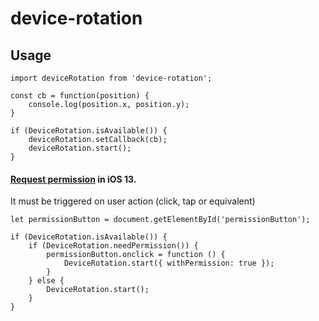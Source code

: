 # device-rotation

## Usage
```
import deviceRotation from 'device-rotation';

const cb = function(position) {
    console.log(position.x, position.y);
}

if (DeviceRotation.isAvailable()) {
    deviceRotation.setCallback(cb);
    deviceRotation.start();
}
```
#### [Request permission](https://www.w3.org/TR/orientation-event/#dom-deviceorientationevent-requestpermission) in iOS 13.
It must be triggered on user action (click, tap or equivalent)
```
let permissionButton = document.getElementById('permissionButton');

if (DeviceRotation.isAvailable()) {
    if (DeviceRotation.needPermission()) {
        permissionButton.onclick = function () {
            DeviceRotation.start({ withPermission: true });
        }
    } else {
        DeviceRotation.start();
    }
}
```
